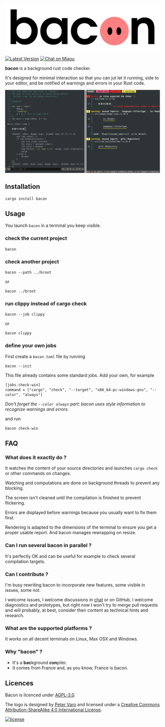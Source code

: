 ![bacon][logo]

[logo]: img/logo-text.png?raw=true "bacon"

[![Latest Version][s1]][l1] [![Chat on Miaou][s2]][l2]

[s1]: https://img.shields.io/crates/v/bacon.svg
[l1]: https://crates.io/crates/bacon

[s2]: https://miaou.dystroy.org/static/shields/room.svg
[l2]: https://miaou.dystroy.org/3768?rust


**bacon** is a background rust code checker.

It's designed for minimal interaction so that you can jut let it running, side to your editor, and be notified of warnings and errors in your Rust code.

![screenshot](doc/screenshot.png)

## Installation

    cargo install bacon

## Usage

You launch `bacon` in a terminal you keep visible.

### check the current project

    bacon

### check another project

    bacon --path ../broot

or

    bacon ../broot

### run clippy instead of cargo check

    bacon --job clippy

or

    bacon clippy

### define your own jobs

First create a `bacon.toml` file by running

    bacon --init

This file already contains some standard jobs. Add your own, for example

```
[jobs.check-win]
command = ["cargo", "check", "--target", "x86_64-pc-windows-gnu", "--color", "always"]
```

*Don't forget the `--color always` part: bacon uses style information to recognize warnings and errors.*

and run

    bacon check-win

## FAQ

### What does it exactly do ?

It watches the content of your source directories and launches `cargo check` or other commands on changes.

Watching and computations are done on background threads to prevent any blocking.

The screen isn't cleaned until the compilation is finished to prevent flickering.

Errors are displayed before warnings because you usually want to fix them first.

Rendering is adapted to the dimensions of the terminal to ensure you get a proper usable report. And bacon manages rewrapping on resize.

### Can I run several bacon in parallel ?

It's perfectly OK and can be useful for example to check several compilation targets.

### Can I contribute ?

I'm busy rewriting bacon to incorporate new features, some visible in issues, some not.

I welcome issues, I welcome discussions in [chat](https://miaou.dystroy.org/3) or on GitHub, I welcome diagnostics and prototypes, but right now I won't try to merge pull requests and will probably, at best, consider their content as technical hints and research.

### What are the supported platforms ?

It works on all decent terminals on Linux, Max OSX and Windows.

### Why "bacon" ?

* It's a **bac**kground **con**piler.
* It comes from France and, as you know, France is bacon.

## Licences

Bacon is licenced under [AGPL-3.0](https://www.gnu.org/licenses/agpl-3.0.en.html).

The logo is designed by [Peter Varo][pv] and licensed under a
[Creative Commons Attribution-ShareAlike 4.0 International License][cc-lic].

[![license][cc-img]][cc-lic]

[pv]: https://petervaro.com
[cc-lic]: https://creativecommons.org/licenses/by-sa/4.0
[cc-img]: https://i.creativecommons.org/l/by-sa/4.0/80x15.png
